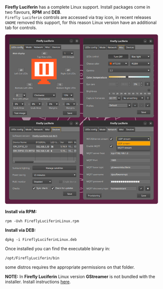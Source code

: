 **Firefly Luciferin** has a complete Linux support.
Install packages come in two flavours, **RPM** and **DEB**.  
`Firefly Luciferin` controls are accessed via tray icon, in recent releases `GNOME` removed this support, for this reason Linux version have an additional tab for controls.

![Linux UI](https://github.com/sblantipodi/firefly_luciferin/blob/master/data/img/linux_ui.png)

**Install via RPM:**
```
rpm -Uvh FireflyLuciferinLinux.rpm
```

**Install via DEB:**
```
dpkg -i FireflyLuciferinLinux.deb
```

Once installed you can find the executable binary in:
```
/opt/FireflyLuciferin/bin
```
some distros requires the appropriate permissions on that folder.  

  
**NOTE:** In **Firefly Luciferin** Linux version **GStreamer** is not bundled with the installer. Install instructions [here](https://gstreamer.freedesktop.org/documentation/installing/on-linux.html?gi-language=c).

